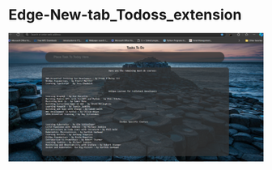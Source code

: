 # Edge-New-tab_Todoss_extension

![Alt text](https://github.com/aJkal-abdulmoiz/Edge-New-tab_Todoss_extension/blob/19f4402465f246b22b229a1a5d0dc2a1ea4d69fc/Screenshot%202024-11-06%20231007.png)
